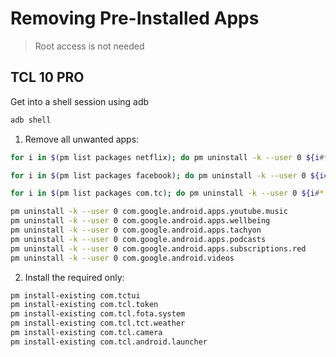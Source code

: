 # Removing Pre-Installed Apps

> Root access is not needed

## TCL 10 PRO

Get into a shell session using adb 

```bash
adb shell
```

1) Remove all unwanted apps:

```bash
for i in $(pm list packages netflix); do pm uninstall -k --user 0 ${i#*:}; done

for i in $(pm list packages facebook); do pm uninstall -k --user 0 ${i#*:}; done

for i in $(pm list packages com.tc); do pm uninstall -k --user 0 ${i#*:}; done

pm uninstall -k --user 0 com.google.android.apps.youtube.music
pm uninstall -k --user 0 com.google.android.apps.wellbeing
pm uninstall -k --user 0 com.google.android.apps.tachyon
pm uninstall -k --user 0 com.google.android.apps.podcasts
pm uninstall -k --user 0 com.google.android.apps.subscriptions.red
pm uninstall -k --user 0 com.google.android.videos
```

2) Install the required only:

```bash
pm install-existing com.tctui
pm install-existing com.tcl.token
pm install-existing com.tcl.fota.system
pm install-existing com.tcl.tct.weather
pm install-existing com.tcl.camera
pm install-existing com.tcl.android.launcher
```
